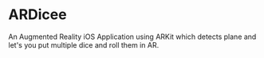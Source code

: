 # ARDicee
An Augmented Reality iOS Application using ARKit which detects plane and let's you put multiple dice and roll them in AR.
